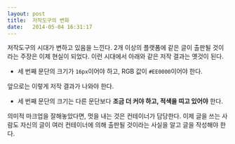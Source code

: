 ```yaml
---
layout: post
title:  저작도구의 변화
date:   2014-05-04 16:31:17
---
```


저작도구의 시대가 변하고 있음을 느낀다. 2개 이상의 플랫폼에 같은 글이 출판될 것이라는 주장은 이제 현실이 되었다. 이런 시대에서 아래와 같은 저작 결과는 옛것이 된다.

- 세 번째 문단의 크기가 `16px`이어야 하고, RGB 값이 `#EE0000`이어야 한다.

앞으로는 이렇게 저작 결과가 나와야 한다.

- 세 번째 문단의 크기는 다른 문단보다 __조금 더 커야 하고, 적색을 띠고 있어야__ 한다.

의미적 마크업을 잘해놓았다면, 멋을 내는 것은 컨테이너가 담당한다. 이제 글을 쓰는 사람도 자신의 글이 여러 컨테이너에 의해 출판될 것이라는 사실을 알고 글을 작성해야 한다.
